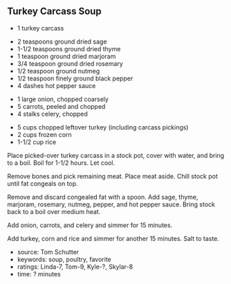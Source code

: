 Turkey Carcass Soup
-------------------

- 1 turkey carcass
<!-- -->
- 2 teaspoons ground dried sage
- 1-1/2 teaspoons ground dried thyme
- 1 teaspoon ground dried marjoram
- 3/4 teaspoon ground dried rosemary
- 1/2 teaspoon ground nutmeg
- 1/2 teaspoon finely ground black pepper
- 4 dashes hot pepper sauce
<!-- -->
- 1 large onion, chopped coarsely
- 5 carrots, peeled and chopped
- 4 stalks celery, chopped
<!-- -->
- 5 cups chopped leftover turkey (including carcass pickings)
- 2 cups frozen corn
- 1-1/2 cup rice

Place picked-over turkey carcass in a stock pot, cover with water, and
bring to a boil.  Boil for 1-1/2 hours.  Let cool.

Remove bones and pick remaining meat.  Place meat aside.  Chill stock
pot until fat congeals on top.

Remove and discard congealed fat with a spoon.  Add sage, thyme,
marjoram, rosemary, nutmeg, pepper, and hot pepper sauce.  Bring stock
back to a boil over medium heat.

Add onion, carrots, and celery and simmer for 15 minutes.

Add turkey, corn and rice and simmer for another 15 minutes.  Salt to
taste.

- source: Tom Schutter
- keywords: soup, poultry, favorite
- ratings: Linda-7, Tom-9, Kyle-?, Skylar-8
- time: ? minutes
